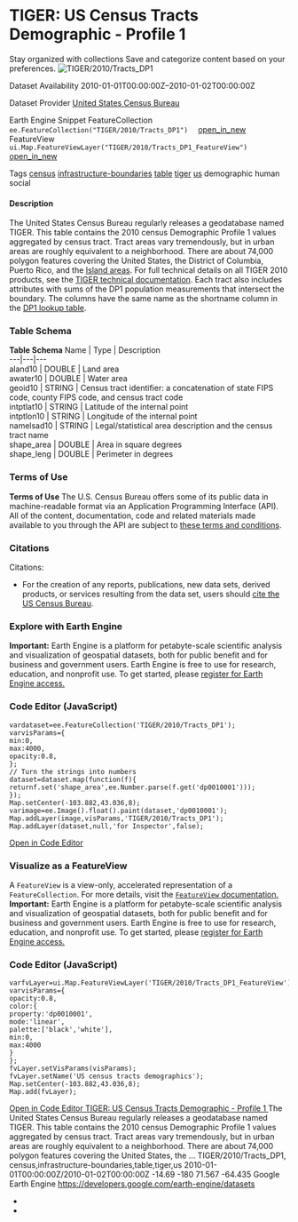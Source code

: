  
#  TIGER: US Census Tracts Demographic - Profile 1 
Stay organized with collections  Save and categorize content based on your preferences. 
![TIGER/2010/Tracts_DP1](https://developers.google.com/earth-engine/datasets/images/TIGER/TIGER_2010_Tracts_DP1_sample.png) 

Dataset Availability
    2010-01-01T00:00:00Z–2010-01-02T00:00:00Z 

Dataset Provider
     [ United States Census Bureau ](https://www.census.gov/programs-surveys/geography/guidance/tiger-data-products-guide.html) 

Earth Engine Snippet
     FeatureCollection `    ee.FeatureCollection("TIGER/2010/Tracts_DP1")   ` [ open_in_new ](https://code.earthengine.google.com/?scriptPath=Examples:Datasets/TIGER/TIGER_2010_Tracts_DP1)      FeatureView  `    ui.Map.FeatureViewLayer("TIGER/2010/Tracts_DP1_FeatureView")   ` [ open_in_new ](https://code.earthengine.google.com/?scriptPath=Examples:Datasets/TIGER/TIGER_2010_Tracts_DP1_FeatureView) 

Tags
     [census](https://developers.google.com/earth-engine/datasets/tags/census) [infrastructure-boundaries](https://developers.google.com/earth-engine/datasets/tags/infrastructure-boundaries) [table](https://developers.google.com/earth-engine/datasets/tags/table) [tiger](https://developers.google.com/earth-engine/datasets/tags/tiger) [us](https://developers.google.com/earth-engine/datasets/tags/us)
demographic
human
social
#### Description
The United States Census Bureau regularly releases a geodatabase named TIGER. This table contains the 2010 census Demographic Profile 1 values aggregated by census tract. Tract areas vary tremendously, but in urban areas are roughly equivalent to a neighborhood. There are about 74,000 polygon features covering the United States, the District of Columbia, Puerto Rico, and the [Island areas](https://www.census.gov/data/tables/2010/dec/2010-island-areas.html).
For full technical details on all TIGER 2010 products, see the [TIGER technical documentation](https://www2.census.gov/geo/pdfs/maps-data/data/tiger/tgrshp2010/TGRSHP10SF1.pdf).
Each tract also includes attributes with sums of the DP1 population measurements that intersect the boundary. The columns have the same name as the shortname column in the [DP1 lookup table](https://developers.google.com/earth-engine/tiger_2010_tract_dp1_metadata).
### Table Schema
**Table Schema**
Name | Type | Description  
---|---|---  
aland10 | DOUBLE | Land area  
awater10 | DOUBLE | Water area  
geoid10 | STRING | Census tract identifier: a concatenation of state FIPS code, county FIPS code, and census tract code  
intptlat10 | STRING | Latitude of the internal point  
intptlon10 | STRING | Longitude of the internal point  
namelsad10 | STRING | Legal/statistical area description and the census tract name  
shape_area | DOUBLE | Area in square degrees  
shape_leng | DOUBLE | Perimeter in degrees  
### Terms of Use
**Terms of Use**
The U.S. Census Bureau offers some of its public data in machine-readable format via an Application Programming Interface (API). All of the content, documentation, code and related materials made available to you through the API are subject to [these terms and conditions](https://www.census.gov/data/developers/about/terms-of-service.html).
### Citations
Citations:
  * For the creation of any reports, publications, new data sets, derived products, or services resulting from the data set, users should [cite the US Census Bureau](https://www.census.gov/about/policies/citation.html).


### Explore with Earth Engine
**Important:** Earth Engine is a platform for petabyte-scale scientific analysis and visualization of geospatial datasets, both for public benefit and for business and government users. Earth Engine is free to use for research, education, and nonprofit use. To get started, please [register for Earth Engine access.](https://console.cloud.google.com/earth-engine)
### Code Editor (JavaScript)
```
vardataset=ee.FeatureCollection('TIGER/2010/Tracts_DP1');
varvisParams={
min:0,
max:4000,
opacity:0.8,
};
// Turn the strings into numbers
dataset=dataset.map(function(f){
returnf.set('shape_area',ee.Number.parse(f.get('dp0010001')));
});
Map.setCenter(-103.882,43.036,8);
varimage=ee.Image().float().paint(dataset,'dp0010001');
Map.addLayer(image,visParams,'TIGER/2010/Tracts_DP1');
Map.addLayer(dataset,null,'for Inspector',false);
```
[ Open in Code Editor ](https://code.earthengine.google.com/?scriptPath=Examples:Datasets/TIGER/TIGER_2010_Tracts_DP1)
### Visualize as a FeatureView
A `FeatureView` is a view-only, accelerated representation of a `FeatureCollection`. For more details, visit the [ `FeatureView` documentation. ](https://developers.google.com/earth-engine/guides/featureview_overview)
**Important:** Earth Engine is a platform for petabyte-scale scientific analysis and visualization of geospatial datasets, both for public benefit and for business and government users. Earth Engine is free to use for research, education, and nonprofit use. To get started, please [register for Earth Engine access.](https://console.cloud.google.com/earth-engine)
### Code Editor (JavaScript)
```
varfvLayer=ui.Map.FeatureViewLayer('TIGER/2010/Tracts_DP1_FeatureView');
varvisParams={
opacity:0.8,
color:{
property:'dp0010001',
mode:'linear',
palette:['black','white'],
min:0,
max:4000
}
};
fvLayer.setVisParams(visParams);
fvLayer.setName('US census tracts demographics');
Map.setCenter(-103.882,43.036,8);
Map.add(fvLayer);
```
[ Open in Code Editor ](https://code.earthengine.google.com/?scriptPath=Examples:Datasets/TIGER/TIGER_2010_Tracts_DP1_FeatureView)
[ TIGER: US Census Tracts Demographic - Profile 1 ](https://developers.google.com/earth-engine/datasets/catalog/TIGER_2010_Tracts_DP1)
The United States Census Bureau regularly releases a geodatabase named TIGER. This table contains the 2010 census Demographic Profile 1 values aggregated by census tract. Tract areas vary tremendously, but in urban areas are roughly equivalent to a neighborhood. There are about 74,000 polygon features covering the United States, the …
TIGER/2010/Tracts_DP1, census,infrastructure-boundaries,table,tiger,us 
2010-01-01T00:00:00Z/2010-01-02T00:00:00Z
-14.69 -180 71.567 -64.435 
Google Earth Engine
https://developers.google.com/earth-engine/datasets
  * [ ](https://doi.org/https://www.census.gov/programs-surveys/geography/guidance/tiger-data-products-guide.html)
  * [ ](https://doi.org/https://developers.google.com/earth-engine/datasets/catalog/TIGER_2010_Tracts_DP1)


